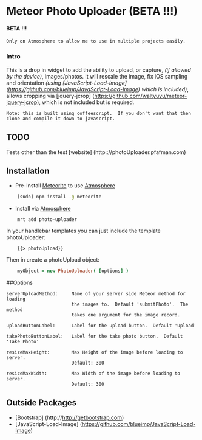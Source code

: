 Meteor Photo Uploader  (BETA !!!)
=====================

#### BETA !!! 
	Only on Atmosphere to allow me to use in multiple projects easily.

### Intro
This is a drop in widget to add the ability to upload, or capture, *(if allowed by the device)*, images/photos.  It will rescale the image, fix iOS sampling and orientation *(using [JavaScript-Load-Image] (https://github.com/blueimp/JavaScript-Load-Image) which is included)*, allows cropping via [jquery-jcrop] (https://github.com/waltyuyu/meteor-jquery-jcrop), which is not included but is required.

	Note: this is built using coffeescript.  If you don't want that then clone and compile it down to javascript.

## TODO

Tests other than the test [website] (http:://photoUploader.pfafman.com)

## Installation

* Pre-Install [Meteorite](https://github.com/oortcloud/meteorite) to use [Atmosphere](https://atmosphere.meteor.com)

	
```sh
	[sudo] npm install -g meteorite
```

* Install via [Atmosphere](https://atmosphere.meteor.com)

```
	mrt add photo-uploader
```

In your handlebar templates you can just include the template photoUploader:

```
    {{> photoUpload}}
```

Then in create a photoUpload object:

```coffee
	myObject = new PhotoUploader( [options] )
```

##Options

	serverUploadMethod:  	Name of your server side Meteor method for loading 
							the images to.  Default 'submitPhoto'.  The method 
							takes one argument for the image record.
							
	uploadButtonLabel:		Label for the upload button.  Default 'Upload'
	
	takePhotoButtonLabel:	Label for the take photo button.  Default 'Take Photo'
	
	resizeMaxHeight:		Max Height of the image before loading to server. 
							Default: 300
			
	resizeMaxWidth:			Max Width of the image before loading to server. 
							Default: 300
							

## Outside Packages

* [Bootstrap] (http://http://getbootstrap.com)
* [JavaScript-Load-Image] (https://github.com/blueimp/JavaScript-Load-Image)
